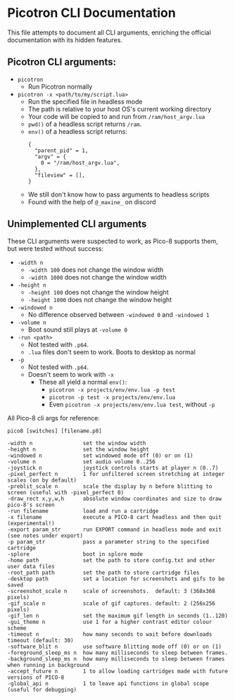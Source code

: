 # Picotron CLI Documentation

This file attempts to document all CLI arguments, enriching the official documentation with its hidden features.

## Picotron CLI arguments:

- `picotron`
  - Run Picotron normally
- `picotron -x <path/to/my/script.lua>`
  - Run the specified file in headless mode
  - The path is relative to your host OS's current working directory
  - Your code will be copied to and run from `/ram/host_argv.lua`
  - `pwd()` of a headless script returns `/ram`.
  - `env()` of a headless script returns:
    ```
    {
      "parent_pid" = 1,
      "argv" = {
        0 = "/ram/host_argv.lua",
      },
      "fileview" = [],
    }
    ```
  - We still don't know how to pass arguments to headless scripts
  - Found with the help of `@_maxine_` on discord

## Unimplemented CLI arguments

These CLI arguments were suspected to work, as Pico-8 supports them, but were tested without success:

- `-width n`
  - `-width 100` does not change the window width
  - `-width 1000` does not change the window width
- `-height n`
  - `-height 100` does not change the window height
  - `-height 1000` does not change the window height
- `-windowed n`
  - No difference observed between `-windowed 0` and `-windowed 1`
- `-volume n`
  - Boot sound still plays at `-volume 0`
- `-run <path>`
  - Not tested with `.p64`.
  - `.lua` files don't seem to work. Boots to desktop as normal
- `-p`
  - Not tested with `.p64`.
  - Doesn't seem to work with `-x`
    - These all yield a normal `env()`:
      - `picotron -x projects/env/env.lua -p test`
      - `picotron -p test -x projects/env/env.lua`
      - Even `picotron -x projects/env/env.lua test`, without `-p`

All Pico-8 cli args for reference:

```
pico8 [switches] [filename.p8]

-width n                set the window width
-height n               set the window height
-windowed n             set windowed mode off (0) or on (1)
-volume n               set audio volume 0..256
-joystick n             joystick controls starts at player n (0..7)
-pixel_perfect n        1 for unfiltered screen stretching at integer scales (on by default)
-preblit_scale n        scale the display by n before blitting to screen (useful with -pixel_perfect 0)
-draw_rect x,y,w,h      absolute window coordinates and size to draw pico-8's screen
-run filename           load and run a cartridge
-x filename             execute a PICO-8 cart headless and then quit (experimental!)
-export param_str       run EXPORT command in headless mode and exit (see notes under export)
-p param_str            pass a parameter string to the specified cartridge
-splore                 boot in splore mode
-home path              set the path to store config.txt and other user data files
-root_path path         set the path to store cartridge files
-desktop path           set a location for screenshots and gifs to be saved
-screenshot_scale n     scale of screenshots.  default: 3 (368x368 pixels)
-gif_scale n            scale of gif captures. default: 2 (256x256 pixels)
-gif_len n              set the maximum gif length in seconds (1..120)
-gui_theme n            use 1 for a higher contrast editor colour scheme
-timeout n              how many seconds to wait before downloads timeout (default: 30)
-software_blit n        use software blitting mode off (0) or on (1)
-foreground_sleep_ms n  how many milliseconds to sleep between frames.
-background_sleep_ms n  how many milliseconds to sleep between frames when running in background
-accept_future n        1 to allow loading cartridges made with future versions of PICO-8
-global_api n           1 to leave api functions in global scope (useful for debugging)
```
